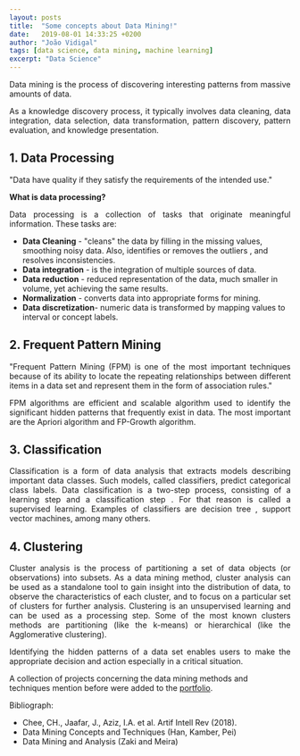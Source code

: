 ```yaml
---
layout: posts
title:  "Some concepts about Data Mining!"
date:   2019-08-01 14:33:25 +0200
author: "João Vidigal"
tags: [data science, data mining, machine learning]
excerpt: "Data Science"
---
```


<p style='text-align: justify;'> Data mining is the process of discovering interesting patterns from massive amounts of data.</p>

<p style='text-align: justify;'> As a knowledge discovery process, it typically involves data cleaning, data integration, data selection, data transformation, pattern discovery, pattern evaluation, and knowledge presentation.</p>


## 1. Data Processing

<p style='text-align: justify;'>"Data have quality if they satisfy the requirements of the intended use."</p>


**What is data processing?**

<p style='text-align: justify;'>Data processing is a collection of tasks that originate meaningful information. These tasks are:</p>

* **Data Cleaning** - "cleans" the data by filling in the missing values, smoothing noisy data. Also, identifies or removes the outliers , and resolves inconsistencies. 
* **Data integration** - is the integration of multiple sources of data.
* **Data reduction** - reduced representation of the data, much smaller in volume, yet achieving the same results. 
* **Normalization** - converts data into appropriate forms for mining.
* **Data discretization**- numeric data is transformed by mapping values to interval or concept labels.

## 2. Frequent Pattern Mining

<p style='text-align: justify;'> "Frequent Pattern Mining (FPM) is one of the most important techniques because of its ability to locate the repeating relationships between different items in a data set and represent them in the form of association rules."</p>

<p style='text-align: justify;'> FPM algorithms are efficient and scalable algorithm used to identify the significant hidden patterns that frequently exist in data. The most important  are the Apriori algorithm and FP-Growth algorithm.</p>
 

## 3. Classification

<p style='text-align: justify;'> Classification is a form of data analysis that extracts models describing important data classes. Such models, called classifiers, predict categorical class labels.
Data classification is a two-step process, consisting of a learning step and a classification step . For that reason is called a supervised learning. Examples of classifiers are decision tree , support vector machines, among many others.</p>

## 4. Clustering

<p style='text-align: justify;'> Cluster analysis  is the process of partitioning a set of data objects (or observations) into subsets. As a data mining method, cluster analysis can be used as a standalone tool to gain
insight into the distribution of data, to observe the characteristics of each cluster, and to focus on a particular set of clusters for further analysis. Clustering is an unsupervised learning and can be used as a processing step. Some of the most known clusters methods are partitioning (like the k-means) or hierarchical (like the Agglomerative clustering).</p>

<p style='text-align: justify;'> Identifying the hidden patterns of a data set enables users to make the appropriate decision and action especially in a critical situation.</p>

A collection of projects concerning the data mining methods and techniques mention before were added to the [portfolio](/portfolio/).

Bibliograph:

* Chee, CH., Jaafar, J., Aziz, I.A. et al. Artif Intell Rev (2018).
* Data Mining Concepts and Techniques (Han, Kamber, Pei)
* Data Mining and Analysis (Zaki and Meira)


